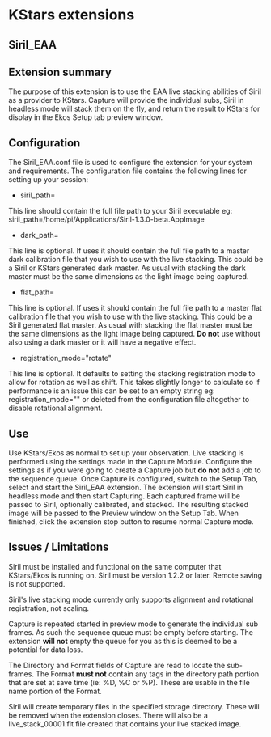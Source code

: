 ﻿# KStars extensions
## Siril_EAA

Extension summary
-----------------
The purpose of this extension is to use the EAA live stacking abilities of Siril as a provider to  KStars. Capture will provide the individual subs, Siril in headless mode will stack them on the fly, and return the result to KStars for display in the Ekos Setup tab preview window.

Configuration
-------------
The Siril_EAA.conf file is used to configure the extension for your system and requirements. The configuration file contains the following lines for setting up your session:

- siril_path=

This line should contain the full file path to your Siril executable eg: siril_path=/home/pi/Applications/Siril-1.3.0-beta.AppImage
- dark_path=

This line is optional. If uses it should contain the full file path to a master dark calibration file that you wish to use with the live stacking. This could be a Siril or KStars generated dark master. As usual with stacking the dark master must be the same dimensions as the light image being captured.
- flat_path=

This line is optional. If uses it should contain the full file path to a master flat calibration file that you wish to use with the live stacking. This could be a Siril generated flat master. As usual with stacking the flat master must be the same dimensions as the light image being captured. **Do not** use without also using a dark master or it will have a negative effect.
- registration_mode="rotate"

This line is optional. It defaults to setting the stacking registration mode to allow for rotation as well as shift. This takes slightly longer to calculate so if performance is an issue this can be set to an empty string eg: registration_mode="" or deleted from the configuration file altogether to disable rotational alignment.

Use
---
Use KStars/Ekos as normal to set up your observation. 
Live stacking is performed using the settings made in the Capture Module. Configure the settings as if you were going to create a Capture job but **do not** add a job to the sequence queue.
Once Capture is configured, switch to the Setup Tab, select and start the Siril_EAA extension.
The extension will start Siril in headless mode and then start Capturing. Each captured frame will be passed to Siril, optionally calibrated, and stacked. The resulting stacked image will be passed to the Preview window on the Setup Tab.
When finished, click the extension stop button to resume normal Capture mode.

Issues / Limitations
--------------------
Siril must be installed and functional on the same computer that KStars/Ekos is running on. Siril must be version 1.2.2 or later. Remote saving is not supported.

Siril's live stacking mode currently only supports alignment and rotational registration, not scaling.

Capture is repeated started in preview mode to generate the individual sub frames. As such the sequence queue must be empty before starting. The extension **will not** empty the queue for you as this is deemed to be a potential for data loss.

The Directory and Format fields of Capture are read to locate the sub-frames. The Format **must not** contain any tags in the directory path portion that are set at save time (ie: %D, %C or %P). These are usable in the file name portion of the Format.

Siril will create temporary files in the specified storage directory. These will be removed when the extension closes. There will also be a live_stack_00001.fit file created that contains your live stacked image.
